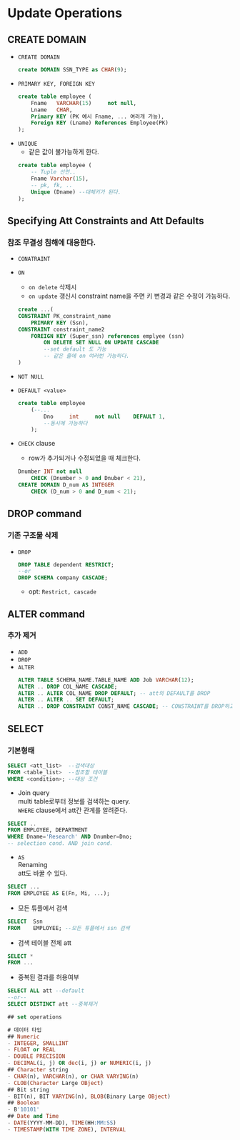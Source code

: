 # Update Operations
## CREATE DOMAIN
- `CREATE DOMAIN`
    ```sql
    create DOMAIN SSN_TYPE as CHAR(9);
    ```
- `PRIMARY KEY, FOREIGN KEY`
    ```sql
    create table employee (
        Fname   VARCHAR(15)     not null,
        Lname   CHAR,
        Primary KEY (PK 예시 Fname, ... 여러개 가능),
        Foreign KEY (Lname) References Employee(PK)
    );
    ```
- `UNIQUE`  
    - 같은 값이 불가능하게 한다.
    ```sql
    create table employee (
        -- Tuple 선언..
        Fname Varchar(15),
        -- pk, fk, ..
        Unique (Dname) --대체키가 된다.
    );
    ```
## Specifying Att Constraints and Att Defaults
### 참조 무결성 침해에 대응한다.
- `CONATRAINT`  
- `ON`  
    - `on delete` 삭제시
    - `on update` 갱신시
    constraint name을 주면 키 변경과 같은 수정이 가능하다.
    ```sql
    create ...(
    CONSTRAINT PK_constraint_name
        PRIMARY KEY (Ssn),
    CONSTRAINT constraint_name2
        FOREIGN KEY (Super_ssn) references emplyee (ssn)
            ON DELETE SET NULL ON UPDATE CASCADE
            --set default 도 가능
            -- 같은 줄에 on 여러번 가능하다.
    )

- `NOT NULL`
- `DEFAULT <value>`
    ```sql
    create table employee
        (--...
            Dno     int     not null    DEFAULT 1,
            --동시에 가능하다
        );
    ```

- `CHECK` clause
    - row가 추가되거나 수정되었을 때 체크한다.
    ```sql
    Dnumber INT not null
        CHECK (Dnumber > 0 and Dnuber < 21),
    CREATE DOMAIN D_num AS INTEGER
        CHECK (D_num > 0 and D_num < 21);
    ```
## DROP command
### 기존 구조물 삭제
- `DROP`
    ```sql
    DROP TABLE dependent RESTRICT;
    --or
    DROP SCHEMA company CASCADE;
    ```
    - opt: `Restrict, cascade`

## ALTER command
### 추가 제거
- `ADD`
- `DROP`
- `ALTER`
    ```sql
    ALTER TABLE SCHEMA_NAME.TABLE_NAME ADD Job VARCHAR(12);
    ALTER .. DROP COL_NAME CASCADE;
    ALTER .. ALTER COL_NAME DROP DEFAULT; -- att의 DEFAULT를 DROP
    ALTER .. ALTER .. SET DEFAULT;
    ALTER .. DROP CONSTRAINT CONST_NAME CASCADE; -- CONSTRAINT를 DROP하고 CONST_NAME을 ref하는건 CASCADE
    ```

## SELECT
### 기본형태
```sql
SELECT <att_list>  --검색대상
FROM <table_list>  --참조할 테이블
WHERE <condition>; --대상 조건
```
- Join query  
multi table로부터 정보를 검색하는 query.  
`WHERE` clause에서 att간 관계를 알려준다.
```sql
SELECT ..
FROM EMPLOYEE, DEPARTMENT
WHERE Dname='Research' AND Dnumber=Dno;
-- selection cond. AND join cond.
```

- `AS`  
Renaming  
att도 바꿀 수 있다.
```sql
SELECT ...
FROM EMPLOYEE AS E(Fn, Mi, ...);
```

- 모든 튜플에서 검색
```sql
SELECT  Ssn
FROM    EMPLOYEE; --모든 튜플에서 ssn 검색
```

- 검색 테이블 전체 att
```sql
SELECT *
FROM ...
```

- 중복된 결과를 허용여부
```sql
SELECT ALL att --default
--or--
SELECT DISTINCT att --중복제거

## set operations

# 데이터 타입
## Numeric
- INTEGER, SMALLINT
- FLOAT or REAL
- DOUBLE PRECISION
- DECIMAL(i, j) OR dec(i, j) or NUMERIC(i, j)
## Character string
- CHAR(n), VARCHAR(n), or CHAR VARYING(n)
- CLOB(Character Large OBject)
## Bit string
- BIT(n), BIT VARYING(n), BLOB(Binary Large OBject)
## Boolean
- B'10101'
## Date and Time
- DATE(YYYY-MM-DD), TIME(HH:MM:SS)
- TIMESTAMP(WITH TIME ZONE), INTERVAL